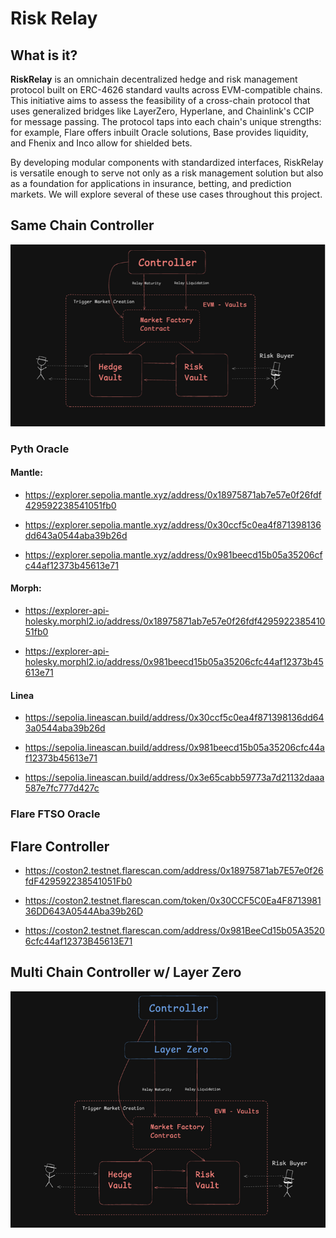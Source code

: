 # Risk Relay

## What is it?

**RiskRelay** is an omnichain decentralized hedge and risk management protocol built on ERC-4626 standard vaults across EVM-compatible chains. This initiative aims to assess the feasibility of a cross-chain protocol that uses generalized bridges like LayerZero, Hyperlane, and Chainlink's CCIP for message passing. The protocol taps into each chain's unique strengths: for example, Flare offers inbuilt Oracle solutions, Base provides liquidity, and Fhenix and Inco allow for shielded bets. 

By developing modular components with standardized interfaces, RiskRelay is versatile enough to serve not only as a risk management solution but also as a foundation for applications in insurance, betting, and prediction markets. We will explore several of these use cases throughout this project.


## Same Chain Controller 

![alt text](image.png)

### Pyth Oracle

#### Mantle: 

* https://explorer.sepolia.mantle.xyz/address/0x18975871ab7e57e0f26fdf429592238541051fb0

* https://explorer.sepolia.mantle.xyz/address/0x30ccf5c0ea4f871398136dd643a0544aba39b26d    

* https://explorer.sepolia.mantle.xyz/address/0x981beecd15b05a35206cfc44af12373b45613e71

#### Morph: 

* https://explorer-api-holesky.morphl2.io/address/0x18975871ab7e57e0f26fdf429592238541051fb0

* https://explorer-api-holesky.morphl2.io/address/0x981beecd15b05a35206cfc44af12373b45613e71

#### Linea 

* https://sepolia.lineascan.build/address/0x30ccf5c0ea4f871398136dd643a0544aba39b26d

* https://sepolia.lineascan.build/address/0x981beecd15b05a35206cfc44af12373b45613e71

* https://sepolia.lineascan.build/address/0x3e65cabb59773a7d21132daaa587e7fc777d427c

### Flare FTSO Oracle

## Flare Controller

* https://coston2.testnet.flarescan.com/address/0x18975871ab7E57e0f26fdF429592238541051Fb0

* https://coston2.testnet.flarescan.com/token/0x30CCF5C0Ea4F871398136DD643A0544Aba39b26D

* https://coston2.testnet.flarescan.com/address/0x981BeeCd15b05A35206cfc44af12373B45613E71

## Multi Chain Controller w/ Layer Zero

![alt text](image-1.png)